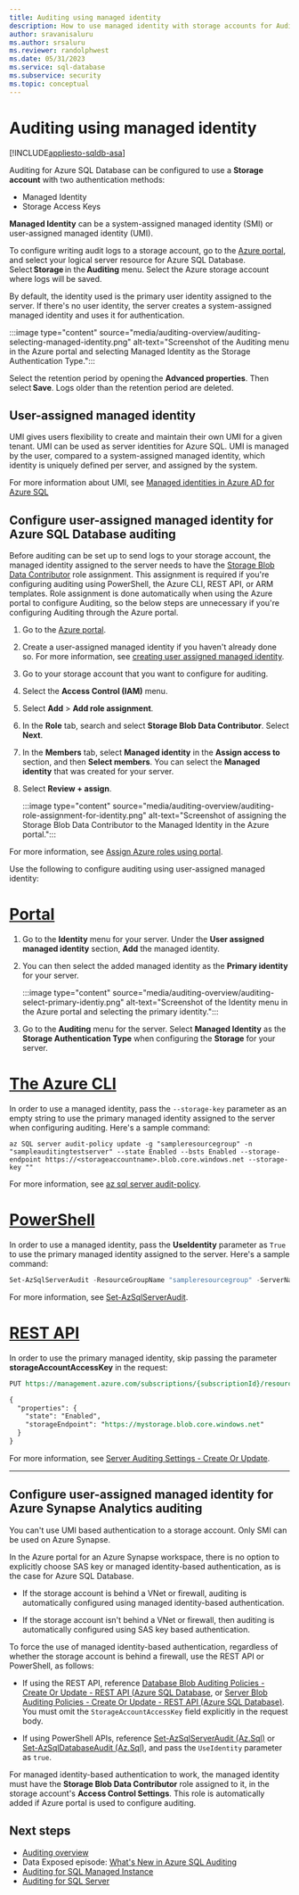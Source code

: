 ```yaml
---
title: Auditing using managed identity
description: How to use managed identity with storage accounts for Auditing
author: sravanisaluru
ms.author: srsaluru
ms.reviewer: randolphwest
ms.date: 05/31/2023
ms.service: sql-database
ms.subservice: security
ms.topic: conceptual
---
```

# Auditing using managed identity

[!INCLUDE[appliesto-sqldb-asa](../includes/appliesto-sqldb-asa.md)]

Auditing for Azure SQL Database can be configured to use a **Storage account** with two authentication methods:

- Managed Identity
- Storage Access Keys

**Managed Identity** can be a system-assigned managed identity (SMI) or user-assigned managed identity (UMI).

To configure writing audit logs to a storage account, go to the [Azure portal](https://portal.azure.com), and select your logical server resource for Azure SQL Database. Select **Storage** in the **Auditing** menu. Select the Azure storage account where logs will be saved.

By default, the identity used is the primary user identity assigned to the server. If there's no user identity, the server creates a system-assigned managed identity and uses it for authentication.

:::image type="content" source="media/auditing-overview/auditing-selecting-managed-identity.png" alt-text="Screenshot of the Auditing menu in the Azure portal and selecting Managed Identity as the Storage Authentication Type.":::

Select the retention period by opening the **Advanced properties**. Then select **Save**. Logs older than the retention period are deleted.

## User-assigned managed identity

UMI gives users flexibility to create and maintain their own UMI for a given tenant. UMI can be used as server identities for Azure SQL. UMI is managed by the user, compared to a system-assigned managed identity, which identity is uniquely defined per server, and assigned by the system.

For more information about UMI, see [Managed identities in Azure AD for Azure SQL](authentication-azure-ad-user-assigned-managed-identity.md)

## Configure user-assigned managed identity for Azure SQL Database auditing

Before auditing can be set up to send logs to your storage account, the managed identity assigned to the server needs to have the [Storage Blob Data Contributor](/azure/role-based-access-control/built-in-roles#storage-blob-data-contributor) role assignment. This assignment is required if you're configuring auditing using PowerShell, the Azure CLI, REST API, or ARM templates. Role assignment is done automatically when using the Azure portal to configure Auditing, so the below steps are unnecessary if you're configuring Auditing through the Azure portal.

1. Go to the [Azure portal](https://portal.azure.com).
1. Create a user-assigned managed identity if you haven't already done so. For more information, see [creating user assigned managed identity](authentication-azure-ad-user-assigned-managed-identity.md#creating-a-user-assigned-managed-identity).
1. Go to your storage account that you want to configure for auditing.
1. Select the **Access Control (IAM)** menu.
1. Select **Add** > **Add role assignment**.
1. In the **Role** tab, search and select **Storage Blob Data Contributor**. Select **Next**.
1. In the **Members** tab, select **Managed identity** in the **Assign access to** section, and then **Select members**. You can select the **Managed identity** that was created for your server.
1. Select **Review + assign**.

   :::image type="content" source="media/auditing-overview/auditing-role-assignment-for-identity.png" alt-text="Screenshot of assigning the Storage Blob Data Contributor to the Managed Identity in the Azure portal.":::

For more information, see [Assign Azure roles using portal](/azure/role-based-access-control/role-assignments-portal).

Use the following to configure auditing using user-assigned managed identity:

# [Portal](#tab/azure-portal)

1. Go to the **Identity** menu for your server. Under the **User assigned managed identity** section, **Add** the managed identity.
1. You can then select the added managed identity as the **Primary identity** for your server.

   :::image type="content" source="media/auditing-overview/auditing-select-primary-identiy.png" alt-text="Screenshot of the Identity menu in the Azure portal and selecting the primary identity.":::

1. Go to the **Auditing** menu for the server. Select **Managed Identity** as the **Storage Authentication Type** when configuring the **Storage** for your server.

# [The Azure CLI](#tab/azure-cli)

In order to use a managed identity, pass the `--storage-key` parameter as an empty string to use the primary managed identity assigned to the server when configuring auditing. Here's a sample command:

```azurecli
az SQL server audit-policy update -g "sampleresourcegroup" -n "sampleauditingtestserver" --state Enabled --bsts Enabled --storage-endpoint https://<storageaccountname>.blob.core.windows.net --storage-key ""
```

For more information, see [az sql server audit-policy](/cli/azure/sql/server/audit-policy).

# [PowerShell](#tab/azure-powershell)

In order to use a managed identity, pass the **UseIdentity** parameter as `True` to use the primary managed identity assigned to the server. Here's a sample command:

```powershell
Set-AzSqlServerAudit -ResourceGroupName "sampleresourcegroup" -ServerName "sampleauditingtestserver" -BlobStorageTargetState Enabled -StorageAccountResourceId "/subscriptions/<SubscriptionID>/resourcegroups/sampleresourcegroup/providers/Microsoft.Storage/storageAccounts/auditingteststorageacc" -UseIdentity True
```

For more information, see [Set-AzSqlServerAudit](/powershell/module/az.sql/set-azsqlserveraudit).

# [REST API](#tab/rest-api)

In order to use the primary managed identity, skip passing the parameter **storageAccountAccessKey** in the request:

```rest
PUT https://management.azure.com/subscriptions/{subscriptionId}/resourceGroups/{resourceGroupName}/providers/Microsoft.Sql/servers/{serverName}/auditingSettings/default?api-version=2017-03-01-preview

{
  "properties": {
    "state": "Enabled",
    "storageEndpoint": "https://mystorage.blob.core.windows.net"
  }
}
```

For more information, see [Server Auditing Settings - Create Or Update](/rest/api/sql/2017-03-01-preview/server-auditing-settings/create-or-update).

---

## Configure user-assigned managed identity for Azure Synapse Analytics auditing

You can't use UMI based authentication to a storage account. Only SMI can be used on Azure Synapse.

In the Azure portal for an Azure Synapse workspace, there is no option to explicitly choose SAS key or managed identity-based authentication, as is the case for Azure SQL Database.

- If the storage account is behind a VNet or firewall, auditing is automatically configured using managed identity-based authentication.

- If the storage account isn't behind a VNet or firewall, then auditing is automatically configured using SAS key based authentication.

To force the use of managed identity-based authentication, regardless of whether the storage account is behind a firewall, use the REST API or PowerShell, as follows:

- If using the REST API, reference [Database Blob Auditing Policies - Create Or Update - REST API (Azure SQL Database](/rest/api/sql/2021-02-01-preview/database-blob-auditing-policies/create-or-update?tabs=HTTP), or [Server Blob Auditing Policies - Create Or Update - REST API (Azure SQL Database)](/rest/api/sql/2022-08-01-preview/server-blob-auditing-policies/create-or-update?tabs=HTTP). You must omit the `StorageAccountAccessKey` field explicitly in the request body.

- If using PowerShell APIs, reference [Set-AzSqlServerAudit (Az.Sql)](/powershell/module/az.sql/set-azsqlserveraudit) or [Set-AzSqlDatabaseAudit (Az.Sql)](/powershell/module/az.sql/set-azsqldatabaseaudit), and pass the `UseIdentity` parameter as `true`.

For managed identity-based authentication to work, the managed identity must have the **Storage Blob Data Contributor** role assigned to it, in the storage account's **Access Control Settings**. This role is automatically added if Azure portal is used to configure auditing.

## Next steps

- [Auditing overview](auditing-overview.md)
- Data Exposed episode: [What's New in Azure SQL Auditing](/Shows/Data-Exposed/Whats-New-in-Azure-SQL-Auditing)
- [Auditing for SQL Managed Instance](../managed-instance/auditing-configure.md)
- [Auditing for SQL Server](/sql/relational-databases/security/auditing/sql-server-audit-database-engine)